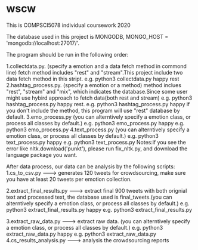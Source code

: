 # wscw
This is COMPSCI5078 individual coursework 2020

The database used in this project is MONGODB, MONGO_HOST = 'mongodb://localhost:27017/'.

The program should be run in the following order:

1.collectdata.py. (specify a emotion and a data fetch method in commond line) fetch method includes "rest" and "stream".This project include two data fetch method in this stript.
  e.g. python3 collectdata.py happy rest
2.hashtag_process.py. (specify a emotion or a method) method inclues "rest", "stream" and "mix", which indicates the database.Since some user might use hybird approach to fetch data(both rest and stream)
  e.g. python3 hashtag_process.py happy rest. 
  e.g. python3 hashtag_process.py happy
  if you don't include the method, this program will use "rest" database by default.
3.emo_process.py (you can alterntively specify a emotion class, or process all classes by default.)
  e.g. python3 emo_process.py happy
  e.g. python3 emo_process.py 
4.text_process.py (you can alterntively specify a emotion class, or process all classes by default.)
  e.g. python3 text_process.py happy
  e.g. python3 text_process.py
  Notes:if you see the error like nltk.download('punkt'), please run fix_nltk.py, and download the language package you want.


After data process, our data can be analysis by the following scripts:
1.cs_to_csv.py ---> generates 120 tweets for crowdsourcing, make sure you have at least 20 tweets per emotion collection.

2.extract_final_results.py ---> extract final 900 tweets with both orignial text and processed text, the database used is final_tweets.(you can alterntively specify a emotion class, or process all classes by default.)
  e.g. python3 extract_final_results.py happy
  e.g. python3 extract_final_results.py
  
3.extract_raw_data.py ---> extract raw data. (you can alterntively specify a emotion class, or process all classes by default.)
  e.g. python3 extract_raw_data.py happy
  e.g. python3 extract_raw_data.py
4.cs_results_analysis.py ---> analysis the crowdsourcing reports





